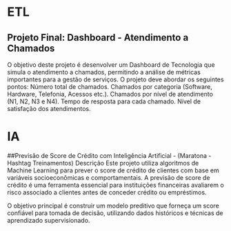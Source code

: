 # ETL
## Projeto Final: Dashboard - Atendimento a Chamados

O objetivo deste projeto é desenvolver um Dashboard de Tecnologia que simula o atendimento a chamados, permitindo a análise de métricas importantes para a gestão de serviços. O projeto deve abordar os seguintes pontos: Número total de chamados. Chamados por categoria (Software, Hardware, Telefonia, Acessos etc.). Chamados por nível de atendimento (N1, N2, N3 e N4). Tempo de resposta para cada chamado. Nível de satisfação dos atendimentos.

# IA
##Previsão de Score de Crédito com Inteligência Artificial - (Maratona - Hashtag Treinamentos)
Descrição
Este projeto utiliza algoritmos de Machine Learning para prever o score de crédito de clientes com base em variáveis socioeconômicas e comportamentais. A previsão de score de crédito é uma ferramenta essencial para instituições financeiras avaliarem o risco associado a clientes antes de conceder crédito ou empréstimos.

O objetivo principal é construir um modelo preditivo que forneça um score confiável para tomada de decisão, utilizando dados históricos e técnicas de aprendizado supervisionado.
